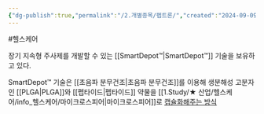 ```yaml
---
{"dg-publish":true,"permalink":"/2.개별종목/펩트론/","created":"2024-09-09T11:25:39.624+09:00","updated":"2025-07-29T21:37:05.442+09:00"}
---
```


#헬스케어 


장기 지속형 주사제를 개발할 수 있는 [[SmartDepot™\|SmartDepot™]] 기술을 보유하고 있다.

SmartDepot™ 기술은 [[초음파 분무건조\|초음파 분무건조]]를 이용해 생분해성 고분자인 [[PLGA\|PLGA]]와 [[펩타이드\|펩타이드]] 약물을 [[1.Study/★ 산업/헬스케어/info_헬스케어/마이크로스피어\|마이크로스피어]]로 [캡슐화해주는 방식](9.9_모두가%20기다린%20마법의%20약.pdf#page=29&selection=41,0,89,2&color=yellow)